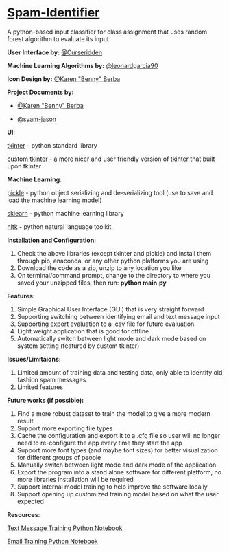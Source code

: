 # [Spam-Identifier](https://github.com/Curseridden/Spam-Identifier)
A python-based input classifier for class assignment that uses random forest algorithm to evaluate its input

**User Interface by:** [@Curseridden](https://github.com/Curseridden)

**Machine Learning Algorithms by:** [@leonardgarcia90](https://github.com/leonardgarcia90)

**Icon Design by:** [@Karen "Benny" Berba](https://github.com/kberba)

**Project Documents by:**

- [@Karen "Benny" Berba](https://github.com/kberba)

- [@syam-jason](https://github.com/syam-jason)

**UI**:

[tkinter](https://docs.python.org/3/library/tkinter.html) - python standard library

[custom tkinter](https://github.com/TomSchimansky/CustomTkinter) - a more nicer and user friendly version of tkinter that built upon tkinter

**Machine Learning**:

[pickle](https://docs.python.org/3/library/pickle.html) - python object serializing and de-serializing tool (use to save and load the machine learning model)

[sklearn](https://scikit-learn.org/stable/) - python machine learning library

[nltk](https://www.nltk.org/) - python natural language toolkit

**Installation and Configuration:**
1. Check the above libraries (except tkinter and pickle) and install them through pip, anaconda, or any other python platforms you are using
2. Download the code as a zip, unzip to any location you like
3. On terminal/command prompt, change to the directory to where you saved your unzipped files, then run: **python main.py**


**Features:**
1. Simple Graphical User Interface (GUI) that is very straight forward
2. Supporting switching between identifying email and text message input
3. Supporting export evaluation to a .csv file for future evaluation
4. Light weight application that is good for offline
5. Automatically switch between light mode and dark mode based on system setting (featured by custom tkinter)

**Issues/Limitaions:**
1. Limited amount of training data and testing data, only able to identify old fashion spam messages
2. Limited features

**Future works (if possible):**
1. Find a more robust dataset to train the model to give a more modern result
2. Support more exporting file types
3. Cache the configuration and export it to a .cfg file so user will no longer need to re-configure the app every time they start the app
4. Support more font types (and maybe font sizes) for better visualization for different groups of people
5. Manually switch between light mode and dark mode of the application
6. Export the program into a stand alone software for different platform, no more libraries installation will be required
7. Support internal model training to help improve the software locally
8. Support opening up customized training model based on what the user expected

**Resources**:

[Text Message Training Python Notebook](https://colab.research.google.com/drive/1o8qf9L3Ppcf1rnJpIoAF034VZPjIa3sc)

[Email Training Python Notebook](https://colab.research.google.com/drive/1Mbrbx0IJ0whav2u7OrcBbCOIo5RrCS4e)
